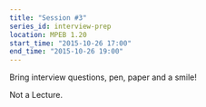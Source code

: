 ```yaml
---
title: "Session #3"
series_id: interview-prep
location: MPEB 1.20
start_time: "2015-10-26 17:00"
end_time: "2015-10-26 19:00"
---
```


Bring interview questions, pen, paper and a smile!

Not a Lecture.
